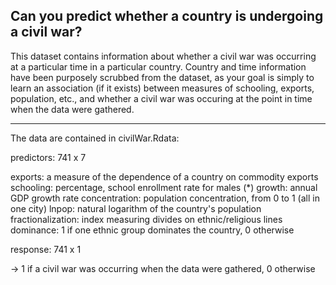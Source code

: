 
Can you predict whether a country is undergoing a civil war?
---

This dataset contains information about whether a civil war was occurring at
a particular time in a particular country. Country and time information have
been purposely scrubbed from the dataset, as your goal is simply to learn an
association (if it exists) between measures of schooling, exports, population,
etc., and whether a civil war was occuring at the point in time when the data
were gathered.

---

The data are contained in civilWar.Rdata:

predictors: 741 x 7

   exports: a measure of the dependence of a country on commodity exports
   schooling: percentage, school enrollment rate for males (*)
   growth: annual GDP growth rate
   concentration: population concentration, from 0 to 1 (all in one city)
   lnpop: natural logarithm of the country's population
   fractionalization: index measuring divides on ethnic/religious lines
   dominance: 1 if one ethnic group dominates the country, 0 otherwise   

response: 741 x 1

   -> 1 if a civil war was occurring when the data were gathered, 0 otherwise

